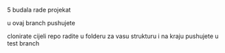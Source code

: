 5 budala rade projekat

u ovaj branch pushujete

clonirate cijeli repo radite u folderu za vasu strukturu i na kraju pushujete u test branch
